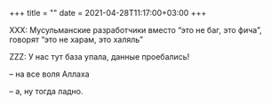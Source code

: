 +++
title = ""
date = 2021-04-28T11:17:00+03:00
+++

XXX: Мусульманские разработчики вместо “это не баг, это фича”, говорят “это не харам, это халяль”

ZZZ: У нас тут база упала, данные проебались! 

– на все воля Аллаха

– а, ну тогда ладно.


